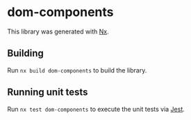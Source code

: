 # dom-components

This library was generated with [Nx](https://nx.dev).

## Building

Run `nx build dom-components` to build the library.

## Running unit tests

Run `nx test dom-components` to execute the unit tests via [Jest](https://jestjs.io).
